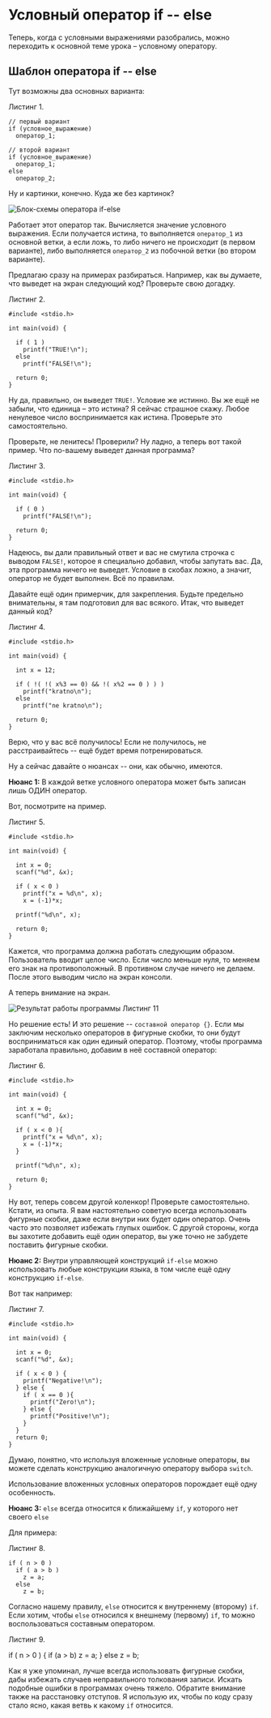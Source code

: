 # Условный оператор if -- else

Теперь, когда с условными выражениями разобрались, можно переходить к основной теме урока – условному оператору.

## Шаблон оператора if -- else

Тут возможны два основных варианта:

Листинг 1.

```
// первый вариант
if (условное_выражение)
  оператор_1;

// второй вариант
if (условное_выражение)
  оператор_1;
else
  оператор_2;
```

Ну и картинки, конечно. Куда же без картинок?

![Блок-схемы оператора if-else](./if.png)

Работает этот оператор так. Вычисляется значение условного выражения. Если получается истина, то выполняется `оператор_1` из основной ветки, а если ложь, то либо ничего не происходит (в первом варианте), либо выполняется `оператор_2` из побочной ветки (во втором варианте).

Предлагаю сразу на примерах разбираться. Например, как вы думаете, что выведет на экран следующий код? Проверьте свою догадку.

Листинг 2.

```
#include <stdio.h>

int main(void) {

  if ( 1 )
    printf("TRUE!\n");
  else
    printf("FALSE!\n");

  return 0;
}
```

Ну да, правильно, он выведет `TRUE!`. Условие же истинно. Вы же ещё не забыли, что единица – это истина? Я сейчас страшное скажу. Любое ненулевое число воспринимается как истина. Проверьте это самостоятельно.

Проверьте, не ленитесь! Проверили? Ну ладно, а теперь вот такой пример. Что по-вашему выведет данная программа?

Листинг 3.

```
#include <stdio.h>

int main(void) {

  if ( 0 )
    printf("FALSE!\n");

  return 0;
}
```

Надеюсь, вы дали правильный ответ и вас не смутила строчка с выводом `FALSE!`, которое я специально добавил, чтобы запутать вас. Да, эта программа ничего не выведет. Условие в скобах ложно, а значит, оператор не будет выполнен. Всё по правилам.

Давайте ещё один примерчик, для закрепления. Будьте предельно внимательны, я там подготовил для вас всякого. Итак, что выведет данный код?

Листинг 4.

```
#include <stdio.h>

int main(void) {

  int x = 12;

  if ( !( !( x%3 == 0) && !( x%2 == 0 ) ) )
    printf("kratno\n");
  else
    printf("ne kratno\n");

  return 0;
}
```

Верю, что у вас всё получилось! Если не получилось, не расстраивайтесь -- ещё будет время потренироваться.

Ну а сейчас давайте о нюансах -- они, как обычно, имеются.

**Нюанс 1:** В каждой ветке условного оператора может быть записан лишь ОДИН оператор.

Вот, посмотрите на пример.

Листинг 5.

```
#include <stdio.h>

int main(void) {

  int x = 0;
  scanf("%d", &x);

  if ( x < 0 )
    printf("x = %d\n", x);
    x = (-1)*x;

  printf("%d\n", x);

  return 0;
}
```

Кажется, что программа должна работать следующим образом. Пользователь вводит целое число. Если число меньше нуля, то меняем его знак на противоположный. В противном случае ничего не делаем. После этого выводим число на экран консоли.

А теперь внимание на экран.

![Результат работы программы Листинг 11](./program_if1.png)

Но решение есть! И это решение -- `составной оператор {}`. Если мы заключим несколько операторов в фигурные скобки, то они будут восприниматься как один единый оператор. Поэтому, чтобы программа заработала правильно, добавим в неё составной оператор:

Листинг 6.

```
#include <stdio.h>

int main(void) {

  int x = 0;
  scanf("%d", &x);

  if ( x < 0 ){
    printf("x = %d\n", x);
    x = (-1)*x;
  }

  printf("%d\n", x);

  return 0;
}
```

Ну вот, теперь совсем другой коленкор! Проверьте самостоятельно. Кстати, из опыта. Я вам настоятельно советую всегда использовать фигурные скобки, даже если внутри них будет один оператор. Очень часто это позволяет избежать глупых ошибок. С другой стороны, когда вы захотите добавить ещё один оператор, вы уже точно не забудете поставить фигурные скобки.


**Нюанс 2:** Внутри управляющей конструкций `if-else` можно использовать любые конструкции языка, в том числе ещё одну конструкцию `if-else`.

Вот так например:

Листинг 7.

```
#include <stdio.h>

int main(void) {

  int x = 0;
  scanf("%d", &x);

  if ( x < 0 ) {
    printf("Negative!\n");
  } else {
    if ( x == 0 ){
      printf("Zero!\n");
    } else {
      printf("Positive!\n");
    }
  }
  return 0;
}
```

Думаю, понятно, что используя вложенные условные операторы, вы можете сделать конструкцию аналогичную оператору выбора `switch`.

Использование вложенных условных операторов порождает ещё одну особенность.

**Нюанс 3:** `else` всегда относится к ближайшему `if`, у которого нет своего `else`

Для примера:

Листинг 8.

```
if ( n > 0 )
  if ( а > b )
    z = a;
  else
    z = b;
```

Согласно нашему правилу, `else` относится к внутреннему (второму) `if`. Если хотим, чтобы `else` относился к внешнему (первому) `if`, то можно воспользоваться составным оператором.

Листинг 9.

if ( n > 0 ) {
  if (а > b)
    z = a;
} else
  z = b;

Как я уже упоминал, лучше всегда использовать фигурные скобки, дабы избежать случаев неправильного толкования записи. Искать подобные ошибки в программах очень тяжело. Обратите внимание также на расстановку отступов. Я использую их, чтобы по коду сразу стало ясно, какая ветвь к какому `if` относится.